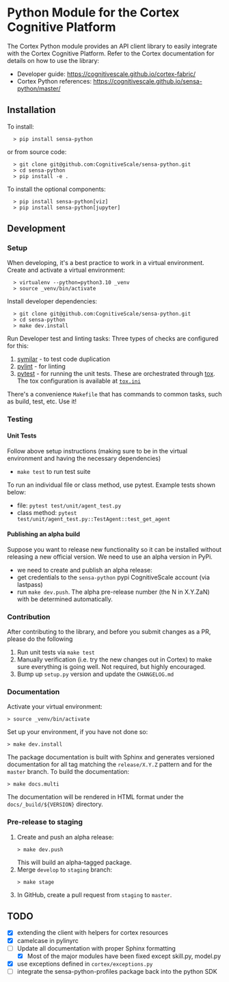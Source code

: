# Python Module for the Cortex Cognitive Platform

The Cortex Python module provides an API client library to easily integrate with the Cortex Cognitive Platform. 
Refer to the Cortex documentation for details on how to use the library: 

- Developer guide: https://cognitivescale.github.io/cortex-fabric/
- Cortex Python references: https://cognitivescale.github.io/sensa-python/master/

## Installation

To install: 
```
  > pip install sensa-python
```

or from source code:
```
  > git clone git@github.com:CognitiveScale/sensa-python.git
  > cd sensa-python
  > pip install -e .
```

To install the optional components: 
```
  > pip install sensa-python[viz]
  > pip install sensa-python[jupyter]
```

## Development 

### Setup

When developing, it's a best practice to work in a virtual environment. Create and activate a virtual environment:
```
  > virtualenv --python=python3.10 _venv
  > source _venv/bin/activate
```

Install developer dependencies:

```
  > git clone git@github.com:CognitiveScale/sensa-python.git
  > cd sensa-python
  > make dev.install
```

Run Developer test and linting tasks:
Three types of checks are configured for this:
1. [symilar](https://pylint.readthedocs.io/en/v2.16.2/symilar.html) - to test code duplication
2. [pylint](https://pylint.readthedocs.io/en/v2.16.2/) - for linting
3. [pytest](https://docs.pytest.org/en/7.2.x/) - for running the unit tests. These are orchestrated through [tox](https://tox.wiki/en/3.27.1/). The tox configuration is available at [`tox.ini`](/tox.ini)

There's a convenience `Makefile` that has commands to common tasks, such as build, test, etc. Use it!

### Testing

#### Unit Tests

Follow above setup instructions (making sure to be in the virtual environment and having the necessary dependencies)

- `make test` to run test suite

To run an individual file or class method, use pytest. Example tests shown below:

- file: `pytest test/unit/agent_test.py` 
- class method: `pytest test/unit/agent_test.py::TestAgent::test_get_agent`

#### Publishing an alpha build

Suppose you want to release new functionality so it can be installed without releasing a new official version. We need to use an alpha version in PyPi.

- we need to create and publish an alpha release:
- get credentials to the `sensa-python` pypi CognitiveScale account (via lastpass)
- run `make dev.push`. The alpha pre-release number (the N in X.Y.ZaN) with be determined automatically.

### Contribution 

After contributing to the library, and before you submit changes as a PR, please do the following

1. Run unit tests via `make test`
2. Manually verification (i.e. try the new changes out in Cortex) to make sure everything is going well. Not required, but highly encouraged.
3. Bump up `setup.py` version and update the `CHANGELOG.md` 

### Documentation

Activate your virtual environment:
```
> source _venv/bin/activate
```

Set up your environment, if you have not done so:
```
> make dev.install 
```

The package documentation is built with Sphinx and generates versioned documentation for all tag matching the `release/X.Y.Z` pattern and for the `master` branch. To build the documentation:

```
> make docs.multi
```
The documentation will be rendered in HTML format under the `docs/_build/${VERSION}` directory.

### Pre-release to staging

1. Create and push an alpha release:
    ```
    > make dev.push
    ```
    This will build an alpha-tagged package.
2. Merge `develop` to `staging` branch:
    ```
    > make stage
    ```
3. In GitHub, create a pull request from `staging` to `master`.


## TODO
- [x] extending the client with helpers for cortex resources 
- [x] camelcase in pylinyrc
- [ ] Update all documentation with proper Sphinx formatting
  - [x] Most of the major modules have been fixed except skill.py, model.py
- [x] use exceptions defined in `cortex/exceptions.py`
- [ ] integrate the sensa-python-profiles package back into the python SDK